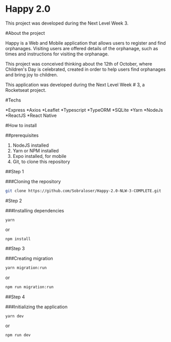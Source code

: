 # Happy 2.0
This project was developed during the Next Level Week 3.

#About the project

Happy is a Web and Mobile application that allows users to register and find orphanages. Visiting users are offered details of the orphanage, such as times and instructions for visiting the orphanage.

This project was conceived thinking about the 12th of October, where Children's Day is celebrated, created in order to help users find orphanages and bring joy to children.

This application was developed during the Next Level Week # 3, a Rocketseat project.

#Techs

*Express
*Axios
*Leaflet
*Typescript
*TypeORM
*SQLite
*Yarn
*NodeJs
*ReactJS
*React Native

#How to install

##prerequisites

1. NodeJS installed
2. Yarn or NPM installed
3. Expo installed, for mobile
4. Git, to clone this repository


##Step 1

###Cloning the repository

```bash
git clone https://github.com/Sobraloser/Happy-2.0-NLW-3-COMPLETE.git
```

#Step 2

###Installing dependencies

```yarn
yarn
```

or

```npm
npm install
```

##Step 3

###Creating migration

```bash
yarn migration:run
```

or 

```bash
npm run migration:run
```

##Step 4

###Initializing the application

```bash
yarn dev
```

or

```bash
npm run dev
```
